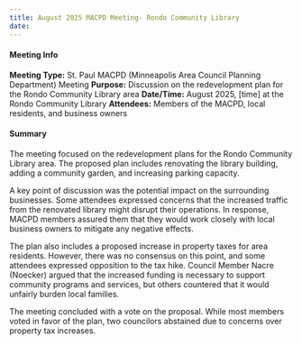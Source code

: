```yaml
---
title: August 2025 MACPD Meeting- Rondo Community Library
date: 
---
```

#### Meeting Info
**Meeting Type:** St. Paul MACPD (Minneapolis Area Council Planning Department) Meeting
**Purpose:** Discussion on the redevelopment plan for the Rondo Community Library area
**Date/Time:** August 2025, [time] at the Rondo Community Library
**Attendees:** Members of the MACPD, local residents, and business owners

#### Summary
The meeting focused on the redevelopment plans for the Rondo Community Library area. The proposed plan includes renovating the library building, adding a community garden, and increasing parking capacity.

A key point of discussion was the potential impact on the surrounding businesses. Some attendees expressed concerns that the increased traffic from the renovated library might disrupt their operations. In response, MACPD members assured them that they would work closely with local business owners to mitigate any negative effects.

The plan also includes a proposed increase in property taxes for area residents. However, there was no consensus on this point, and some attendees expressed opposition to the tax hike. Council Member Nacre (Noecker) argued that the increased funding is necessary to support community programs and services, but others countered that it would unfairly burden local families.

The meeting concluded with a vote on the proposal. While most members voted in favor of the plan, two councilors abstained due to concerns over property tax increases.

